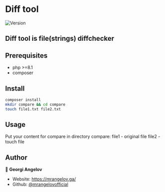 # Diff tool
<p align="left">
<img alt="Version" src="https://img.shields.io/badge/version-1.1.0-blue.svg?cacheSeconds=2592000" />
</p>

## Diff tool is file(strings) diffchecker 

## Prerequisites

- php >=8.1
- composer

## Install

```sh
composer install
mkdir compare && cd compare
touch file1.txt file2.txt
```

## Usage

Put your content for compare in directory compare:
file1 - original file
file2 - touch file

## Author

👤 **Georgi Angelov**

* Website: https://mrangelov.ga/
* Github: [@mrangelovofficial](https://github.com/mrangelovofficial)